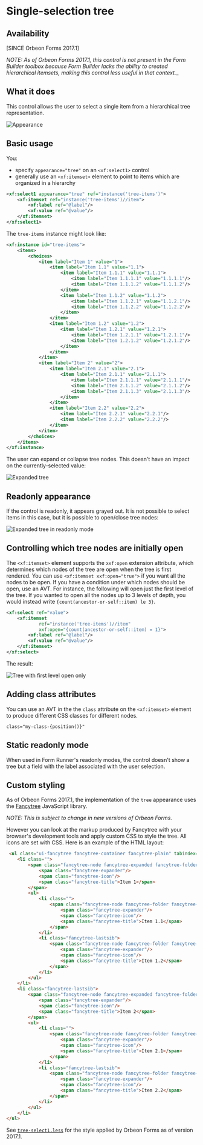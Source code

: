 # Single-selection tree

<!-- toc -->

## Availability

[SINCE Orbeon Forms 2017.1]

_NOTE: As of Orbeon Forms 2017.1, this control is not present in the Form Builder toolbox because Form Builder lacks the ability to created hierarchical itemsets, making this control less useful in that context.__

## What it does

This control allows the user to select a single item from a hierarchical tree representation.

![Appearance](images/xbl-tree-select1-collapsed-selected.png)

## Basic usage

You:

- specify `appearance="tree"` on an `<xf:select1>` control
- generally use an `<xf:itemset>` element to point to items which are organized in a hierarchy

```xml
<xf:select1 appearance="tree" ref="instance('tree-items')">
    <xf:itemset ref="instance('tree-items')//item">
        <xf:label ref="@label"/>
        <xf:value ref="@value"/>
    </xf:itemset>
</xf:select1>
```

The `tree-items` instance might look like:

```xml
<xf:instance id="tree-items">
    <items>
        <choices>
            <item label="Item 1" value="1">
                <item label="Item 1.1" value="1.1">
                    <item label="Item 1.1.1" value="1.1.1">
                        <item label="Item 1.1.1.1" value="1.1.1.1"/>
                        <item label="Item 1.1.1.2" value="1.1.1.2"/>
                    </item>
                    <item label="Item 1.1.2" value="1.1.2">
                        <item label="Item 1.1.2.1" value="1.1.2.1"/>
                        <item label="Item 1.1.2.2" value="1.1.2.2"/>
                    </item>
                </item>
                <item label="Item 1.2" value="1.2">
                    <item label="Item 1.2.1" value="1.2.1">
                        <item label="Item 1.2.1.1" value="1.2.1.1"/>
                        <item label="Item 1.2.1.2" value="1.2.1.2"/>
                    </item>
                </item>
            </item>
            <item label="Item 2" value="2">
                <item label="Item 2.1" value="2.1">
                    <item label="Item 2.1.1" value="2.1.1">
                        <item label="Item 2.1.1.1" value="2.1.1.1"/>
                        <item label="Item 2.1.1.2" value="2.1.1.2"/>
                        <item label="Item 2.1.1.3" value="2.1.1.3"/>
                    </item>
                </item>
                <item label="Item 2.2" value="2.2">
                    <item label="Item 2.2.1" value="2.2.1"/>
                    <item label="Item 2.2.2" value="2.2.2"/>
                </item>
            </item>
        </choices>
    </items>
</xf:instance>
```

The user can expand or collapse tree nodes. This doesn't have an impact on the currently-selected value:

![Expanded tree](images/xbl-tree-select1-expanded-selected.png)

## Readonly appearance

If the control is readonly, it appears grayed out. It is not possible to select items in this case, but it is possible to open/close tree nodes:

![Expanded tree in readonly mode](images/xbl-tree-select1-expanded-selected-readonly.png)

## Controlling which tree nodes are initially open

The `<xf:itemset>` element supports the `xxf:open` extension attribute, which determines which nodes of the tree are open when the tree is first rendered. You can use `<xf:itemset xxf:open="true">` if you want all the nodes to be open. If you have a condition under which nodes should be open, use an AVT. For instance, the following will open just the first level of the tree. If you wanted to open all the nodes up to 3 levels of depth, you would instead write `{count(ancestor-or-self::item) le 3}`.

```xml
<xf:select ref="value">
    <xf:itemset
            ref="instance('tree-items')//item"
            xxf:open="{count(ancestor-or-self::item) = 1}">
        <xf:label ref="@label"/>
        <xf:value ref="@value"/>
    </xf:itemset>
</xf:select>
```

The result:

![Tree with first level open only](images/xbl-tree-select1-initially-open.png)

## Adding class attributes

You can use an AVT in the the `class` attribute on the `<xf:itemset>` element to produce different CSS classes for different nodes.

```
class="my-class-{position()}" 
```

## Static readonly mode

When used in Form Runner's readonly modes, the control doesn't show a tree but a field with the label associated with the user selection.

## Custom styling

As of Orbeon Forms 2017.1, the implementation of the `tree` appearance uses the [Fancytree](https://github.com/mar10/fancytree) JavaScript library.

_NOTE: This is subject to change in new versions of Orbeon Forms._

However you can look at the markup produced by Fancytree with your browser's development tools and apply custom CSS to style the tree. All icons are set with CSS. Here is an example of the HTML layout:
 
```html
 <ul class="ui-fancytree fancytree-container fancytree-plain" tabindex="0">
    <li class="">
        <span class="fancytree-node fancytree-expanded fancytree-folder fancytree-has-children fancytree-exp-e fancytree-ico-ef">
            <span class="fancytree-expander"/>
            <span class="fancytree-icon"/>
            <span class="fancytree-title">Item 1</span>
        </span>
        <ul>
            <li class="">
                <span class="fancytree-node fancytree-folder fancytree-has-children fancytree-exp-c fancytree-ico-cf">
                    <span class="fancytree-expander"/>
                    <span class="fancytree-icon"/>
                    <span class="fancytree-title">Item 1.1</span>
                </span>
            </li>
            <li class="fancytree-lastsib">
                <span class="fancytree-node fancytree-folder fancytree-has-children fancytree-lastsib fancytree-exp-cl fancytree-ico-cf">
                    <span class="fancytree-expander"/>
                    <span class="fancytree-icon"/>
                    <span class="fancytree-title">Item 1.2</span>
                </span>
            </li>
        </ul>
    </li>
    <li class="fancytree-lastsib">
        <span class="fancytree-node fancytree-expanded fancytree-folder fancytree-has-children fancytree-lastsib fancytree-exp-el fancytree-ico-ef">
            <span class="fancytree-expander"/>
            <span class="fancytree-icon"/>
            <span class="fancytree-title">Item 2</span>
        </span>
        <ul>
            <li class="">
                <span class="fancytree-node fancytree-folder fancytree-has-children fancytree-exp-c fancytree-ico-cf">
                    <span class="fancytree-expander"/>
                    <span class="fancytree-icon"/>
                    <span class="fancytree-title">Item 2.1</span>
                </span>
            </li>
            <li class="fancytree-lastsib">
                <span class="fancytree-node fancytree-folder fancytree-has-children fancytree-lastsib fancytree-exp-cl fancytree-ico-cf">
                    <span class="fancytree-expander"/>
                    <span class="fancytree-icon"/>
                    <span class="fancytree-title">Item 2.2</span>
                </span>
            </li>
        </ul>
    </li>
</ul>
```

See [`tree-select1.less`](https://github.com/orbeon/orbeon-forms/blob/master/form-runner-components/jvm/src/main/assets/xbl/orbeon/tree-select1/tree-select1.less) for the style applied by Orbeon Forms as of version 2017.1.